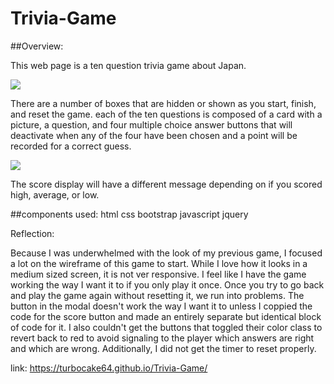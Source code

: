 # Trivia-Game

##Overview:

This web page is a ten question trivia game about Japan. 

![](trivia-start.gif)

There are a number of boxes that are hidden or shown as you start, finish, and reset the game. each of the ten questions is composed of a card with a picture, a question, and four multiple choice answer buttons that will deactivate when any of the four have been chosen and a point will be recorded for a correct guess. 

![](trivia-score.gif)

The score display will have a different message depending on if you scored high, average, or low.


##components used:
    html
    css
    bootstrap
    javascript
    jquery


Reflection:

Because I was underwhelmed with the look of my previous game, I focused a lot on the wireframe of this game to start. While I love how it looks in a medium sized screen, it is not ver responsive. I feel like I have the game working the way I want it to if you only play it once. Once you try to go back and play the game again without resetting it, we run into problems. The button in the modal doesn't work the way I want it to unless I coppied the code for the score button and made an entirely separate but identical block of code for it. I also couldn't get the buttons that toggled their color class to revert back to red to avoid signaling to the player which answers are right and which are wrong. Additionally, I did not get the timer to reset properly.


link: https://turbocake64.github.io/Trivia-Game/
